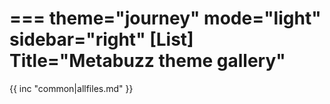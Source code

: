===
theme="journey"
mode="light"
sidebar="right"
[List]
Title="Metabuzz theme gallery"
===

{{ inc "common|allfiles.md" }}




